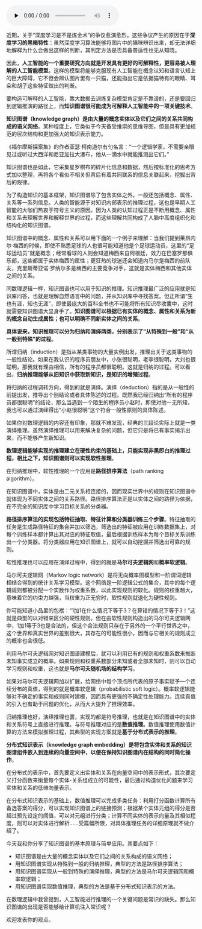 <audio id="audio" title="36 深度学习之外的人工智能 | 滴水藏海：知识图谱" controls="" preload="none"><source id="mp3" src="https://static001.geekbang.org/resource/audio/62/83/62d8d011e502ceae30f81f399dc9df83.mp3"></audio>

近期，关于“深度学习是不是炼金术”的争议愈演愈烈。这些争议产生的原因在于**深度学习的黑箱特性**：虽然深度学习算法能够将图片中的猫咪辨识出来，却无法详细地解释为什么会做出这样的判断，其判定方法是否具备普适性也无从知晓。

因此，**人工智能的一个重要研究方向就是开发具有更好的可解释性，更容易被人理解的人工智能模型**。这样的模型将能够克服现有人工智能在概念认知和语言认知上的巨大障碍，它不但会辨认图片里有一只猫，还能指出它是依据猫特有的眼睛、耳朵和胡子这些特征做出的判断。

要构造可解释的人工智能，靠大数据去训练复杂模型肯定是不靠谱的，还是要回归到逻辑推演的路径上，而**知识图谱很可能成为可解释人工智能中的一项关键技术**。

**知识图谱（knowledge graph）是由大量的概念实体以及它们之间的关系共同构成的语义网络**。某种程度上，它类似于今天备受推崇的思维导图，但是具有更加规范的层次结构和更加强大的知识表示能力。

《福尔摩斯探案集》的作者亚瑟·柯南道尔有句名言：“一个逻辑学家，不需要亲眼见过或听过大西洋和尼亚加拉大瀑布，他从一滴水中就能推测出它们。”

知识图谱也是如此，它采集星罗棋布的碎片化信息和数据，然后按标准化的思考方式加以整理，再将各个看似不相关但背后有着共同联系的信息关联起来，挖掘出背后的规律。

为了构造知识的基本框架，知识图谱除了包含实体之外，一般还包括概念、属性、关系等一系列信息。人类的智能源于对知识内部表示的推理过程，这也是早期人工智能的大咖们热衷于符号主义的原因。因为人类的认知过程正是不断用概念、属性和关系去理解世界和解释世界的过程，而这些理解共同构成了人脑中高度组织化和结构化的知识图谱。

知识图谱中的概念、属性和关系可以用下面的一个例子来理解：当我们提到莱昂内尔·梅西的时候，即使不熟悉足球的人也很可能知道他是个足球运动员，这里的“足球运动员”就是概念；经常看球的人则会知道梅西来自阿根廷，效力在巴塞罗那俱乐部，这些都属于实体梅西的属性；更狂热的球迷还会知道内马尔是梅西的前队友，克里斯蒂亚诺·罗纳尔多是梅西的主要竞争对手，这就是实体梅西和其他实体之间的关系。

同数理逻辑一样，知识图谱也可以用于知识的推理。知识推理最广泛的应用就是知识库问答，也就是理解自然语言中的问题，并从知识库中寻找答案。但正所谓“生也有涯，知也无涯”，即使最庞大的百科全书也不可能将所有知识尽收囊中，这时就需要知识图谱大显身手了。**知识图谱可以根据已有实体的概念、属性和关系为新的概念自动生成属性；也可以明确不同新实体之间的关系**。

**具体说来，知识推理可以分为归纳和演绎两类，分别表示了“从特殊到一般”和“从一般到特殊”的过程**。

所谓归纳（induction）是指从某类事物的大量实例出发，推理出关于这类事物的一般性结论。如果在我认识的程序员朋友中，小张很聪明，老李很聪明，大刘也很聪明，那我就有理由相信，所有的程序员都很聪明。这就是归纳的过程。可以看出，**归纳推理能够从旧知识中获取新知识，是知识的增殖过程**。

将归纳的过程调转方向，得到的就是演绎。演绎（deduction）指的是从一般性的前提出发，推导出个别结论或者具体陈述的过程。既然我已经归纳出“所有的程序员都很聪明”的结论，那么当遇到一个陌生的程序员小赵时，即使对他一无所知，我也可以通过演绎得出“小赵很聪明”这个符合一般性原则的具体陈述。

如果你对数理逻辑的内容还有印象，那就不难发现，经典的三段论实际上就是一类演绎推理。虽然演绎推理可以用来解决复杂的问题，但它只是将已有事实揭示出来，而不能够产生新知识。

**数理逻辑能够实现的推理建立在硬性约束的基础上，只能实现非黑即白的推理过程，相比之下，知识图谱则可以实现软性推理**。

在归纳推理中，软性推理的一个应用是**路径排序算法**（path ranking algorithm）。

在知识图谱中，实体是由二元关系相连接的，因而现实世界中的规则在知识图谱中就体现为不同实体之间的关系路径。路径排序算法正是以实体之间的路径为依据，在不完全的知识库中学习目标关系的分类器。

**路径排序算法的实现包括特征抽取、特征计算和分类器训练三个步骤**。特征抽取的任务是生成路径特征的集合并加以筛选，筛选出的特征被应用在训练数据集上，对每个训练样本都计算出其对应的特征取值，最后根据训练样本为每个目标关系训练出一个分类器。将分类器应用在知识图谱上，就可以自动挖掘并筛选出可靠的规则。

软性推理也可以应用在演绎过程中，得到的就是**马尔可夫逻辑网**和**概率软逻辑**。

马尔可夫逻辑网（Markov logic network）是将无向概率图模型和一阶谓词逻辑相结合得到的统计关系学习模型。这个网络是一阶逻辑公式的集合，其中的每个逻辑规则都被分配一个实数作为权重系数，以此实现规则的软化。规则的权重越大，意味着它的约束力越强，当权重为正无穷时，软性规则就退化为硬性规则。

你可能知道小品里的包袱：“1加1在什么情况下等于3？在算错的情况下等于3！”这就是典型的以对错来区分的硬性规则。但在由软性规则构造出的马尔可夫逻辑网中，1加1等于3也是合法的，但这个合法规则只存在于另外的一个平行世界之中，这个世界和真实世界的差别很大，其存在的可能性很小，因而与它相关的规则成立的概率也会很低。

利用马尔可夫逻辑网对知识图谱建模后，就可以利用已有的规则和权重系数来推断未知事实成立的概率。如果规则和权重系数部分未知或者全部未知时，则可以自动学习规则和权重，这也就是**马尔可夫随机场的结构学习**。

如果对马尔可夫逻辑网加以扩展，给网络中每个顶点所代表的原子事实赋予一个连续分布的真值，得到的就是概率软逻辑（probabilistic soft logic）。概率软逻辑能够对不确定的事实和规则同时建模，因而具有更强的不确定性处理能力。连续真值的引入也有助于问题的优化，从而大大提升了推理效率。

归纳推理也好，演绎推理也罢，实现的都是符号推理，也就是在知识图谱中的实体和关系符号上直接进行推理。与符号推理对应的是**数值推理**。数值推理使用数值计算的方法来模拟推理过程，其典型的实现方案就是**基于分布式表示的推理**。

**分布式知识表示（knowledge graph embedding）是将包含实体和关系的知识图谱组件嵌入到连续的向量空间中，以便在保持知识图谱内在结构的同时简化操作**。

在分布式的表示中，首先要定义出实体和关系在向量空间中的表示形式，其次要定义打分函数来衡量每个实体-关系组成立的可能性，最后通过构造优化问题来学习实体和关系的低维向量表示。

在分布式知识表示的基础上，数值推理可以完成多类任务：利用打分函数计算所有备选答案的得分，可以实现知识图谱上的链接预测；根据某个实体元组的得分是否超过预先设定的阈值，可以对元组进行分类；计算不同实体的表示向量及其相似程度，则可以对实体进行解析......受篇幅所限，对具体推理任务的详细原理就不做介绍了。

今天我和你分享了知识图谱的基本原理与简单应用。其要点如下：

- 知识图谱是由大量的概念实体以及它们之间的关系构成的语义网络；
- 用知识图谱实现从特殊到一般的归纳推理，典型的方法是路径排序算法；
- 用知识图谱实现从一般到特殊的演绎推理，典型的方法是马尔可夫逻辑网和概率软逻辑；
- 用知识图谱实现数值推理，典型的方法是基于分布式知识表示的方法。

在数理逻辑中我曾提到，人工智能进行推理的一个关键问题是常识的缺失。那么知识图谱的出现是否能够给计算机注入常识呢？

欢迎发表你的观点。

<img src="https://static001.geekbang.org/resource/image/94/7a/9492443eef81027a5d1c7edb04fb6c7a.jpg" alt="">



